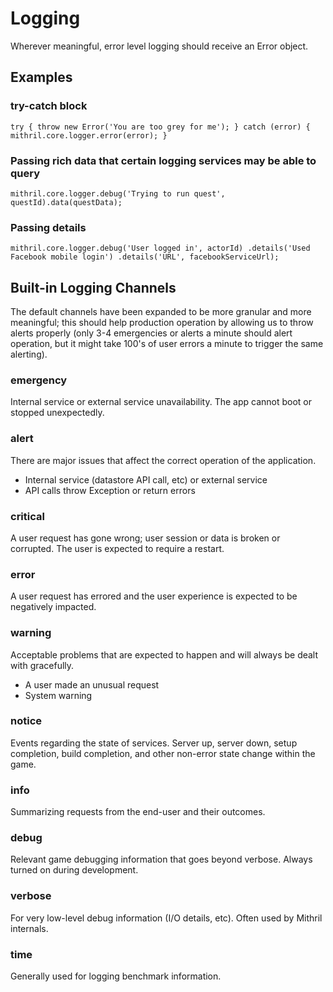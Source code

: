 Logging
=======

Wherever meaningful, error level logging should receive an Error object.

## Examples

### try-catch block
`
try {
        throw new Error('You are too grey for me');
} catch (error) {
        mithril.core.logger.error(error);
}
`

### Passing rich data that certain logging services may be able to query

`
mithril.core.logger.debug('Trying to run quest', questId).data(questData);
`

### Passing details

`
mithril.core.logger.debug('User logged in', actorId)
  .details('Used Facebook mobile login')
  .details('URL', facebookServiceUrl);
`


## Built-in Logging Channels

The default channels have been expanded to be more granular and more meaningful;
this should help production operation by allowing us to throw alerts properly
(only 3-4 emergencies or alerts a minute should alert operation, but it might
take 100's of user errors a minute to trigger the same alerting).

### emergency

Internal service or external service unavailability. The app cannot boot or
stopped unexpectedly.

### alert

There are major issues that affect the correct operation of the application.
* Internal service (datastore API call, etc) or external service
* API calls throw Exception or return errors

### critical

A user request has gone wrong; user session or data is broken or corrupted.
The user is expected to require a restart.

### error

A user request has errored and the user experience is expected to be negatively
impacted.

### warning

Acceptable problems that are expected to happen and will always be dealt with
gracefully.
* A user made an unusual request
* System warning

### notice

Events regarding the state of services. Server up, server down, setup
completion, build completion, and other non-error state change within the game.

### info

Summarizing requests from the end-user and their outcomes.

### debug

Relevant game debugging information that goes beyond verbose. Always turned on during development.

### verbose

For very low-level debug information (I/O details, etc). Often used by Mithril internals.

### time

Generally used for logging benchmark information.
